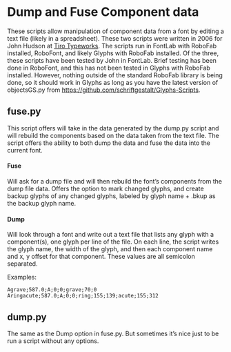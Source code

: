 # Dump and Fuse Component data

These scripts allow manipulation of component data from a font by editing a text file (likely in a spreadsheet). These two scripts were written in 2006 for John Hudson at [Tiro Typeworks](http://tiro.com). The scripts run in FontLab with RoboFab installed, RoboFont, and likely Glyphs with RoboFab installed. Of the three, these scripts have been tested by John in FontLab. Brief testing has been done in RoboFont, and this has not been tested in Glyphs with RoboFab installed. However, nothing outside of the standard RoboFab library is being done, so it should work in Glyphs as long as you have the latest version of objectsGS.py from https://github.com/schriftgestalt/Glyphs-Scripts.

## fuse.py
This script offers will take in the data generated by the dump.py script and will rebuild the components based on the data taken from the text file. The script offers the ability to both dump the data and fuse the data into the current font.

#### Fuse
Will ask for a dump file and will then rebuild the font’s components from the dump file data. Offers the option to mark changed glyphs, and create backup glyphs of any changed glyphs, labeled by glyph name + .bkup as the backup glyph name.

#### Dump
Will look through a font and write out a text file that lists any glyph with a component(s), one glyph per line of the file. On each line, the script writes the glyph name, the width of the glyph, and then each component name and x, y offset for that component. These values are all semicolon separated.

Examples:

    Agrave;587.0;A;0;0;grave;70;0
    Aringacute;587.0;A;0;0;ring;155;139;acute;155;312

## dump.py
The same as the Dump option in fuse.py. But sometimes it’s nice just to be run a script without any options.

